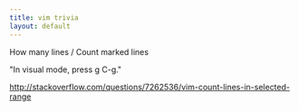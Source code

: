 ```yaml
---
title: vim trivia
layout: default
---
```

How many lines / Count marked lines

"In visual mode, press g C-g."

http://stackoverflow.com/questions/7262536/vim-count-lines-in-selected-range
